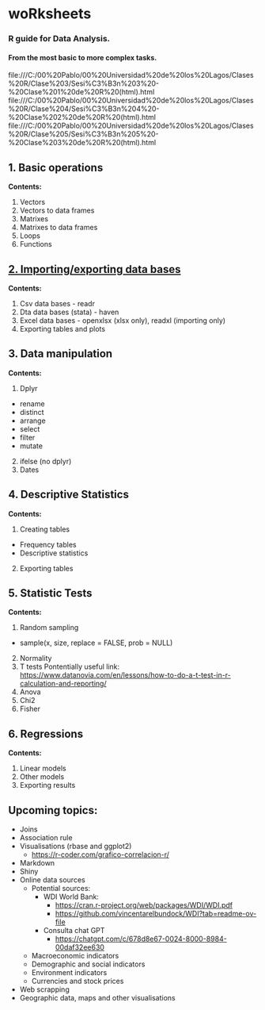 # woRksheets
### R guide for Data Analysis.
#### From the most basic to more complex tasks.

file:///C:/00%20Pablo/00%20Universidad%20de%20los%20Lagos/Clases%20R/Clase%203/Sesi%C3%B3n%203%20-%20Clase%201%20de%20R%20(html).html
file:///C:/00%20Pablo/00%20Universidad%20de%20los%20Lagos/Clases%20R/Clase%204/Sesi%C3%B3n%204%20-%20Clase%202%20de%20R%20(html).html
file:///C:/00%20Pablo/00%20Universidad%20de%20los%20Lagos/Clases%20R/Clase%205/Sesi%C3%B3n%205%20-%20Clase%203%20de%20R%20(html).html

## 1. Basic operations
**Contents:**
1. Vectors
2. Vectors to data frames
3. Matrixes
4. Matrixes to data frames
5. Loops
6. Functions

## <a href="https://rpubs.com/pherreragalvez/1271494" target="_blank">2. Importing/exporting data bases</a>
**Contents:**
1. Csv data bases - readr
2. Dta data bases (stata) - haven
3. Excel data bases - openxlsx (xlsx only), readxl (importing only)
4. Exporting tables and plots

## 3. Data manipulation
**Contents:**
1. Dplyr
* rename
* distinct
* arrange
* select
* filter
* mutate
2. ifelse (no dplyr)
3. Dates

## 4. Descriptive Statistics
**Contents:**
1. Creating tables
* Frequency tables
* Descriptive statistics
2. Exporting tables

## 5. Statistic Tests
**Contents:**
1. Random sampling
* sample(x, size, replace = FALSE, prob = NULL)
2. Normality
3. T tests
Pontentially useful link: https://www.datanovia.com/en/lessons/how-to-do-a-t-test-in-r-calculation-and-reporting/
4. Anova
5. Chi2
6. Fisher

## 6. Regressions
**Contents:**
1. Linear models
2. Other models
3. Exporting results

## Upcoming topics:
* Joins
* Association rule
* Visualisations (rbase and ggplot2)
  * https://r-coder.com/grafico-correlacion-r/
* Markdown
* Shiny
* Online data sources
  * Potential sources:
    * WDI World Bank:
      * https://cran.r-project.org/web/packages/WDI/WDI.pdf
      * https://github.com/vincentarelbundock/WDI?tab=readme-ov-file
    * Consulta chat GPT
      * https://chatgpt.com/c/678d8e67-0024-8000-8984-00daf32ee630
  * Macroeconomic indicators
  * Demographic and social indicators
  * Environment indicators
  * Currencies and stock prices
* Web scrapping
* Geographic data, maps and other visualisations
